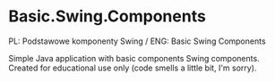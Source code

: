 # Basic.Swing.Components
PL: Podstawowe komponenty Swing / ENG: Basic Swing Components

Simple Java application with basic components Swing components.
Created for educational use only (code smells a little bit, I'm sorry).
